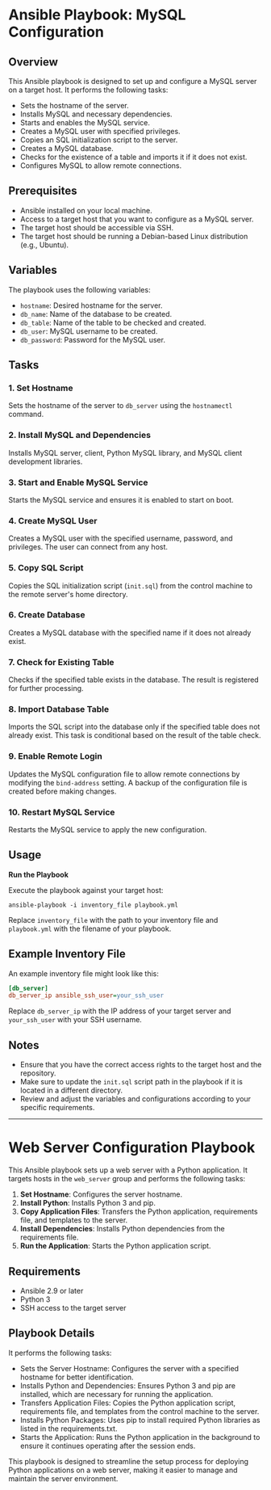 # Ansible Playbook: MySQL Configuration

## Overview

This Ansible playbook is designed to set up and configure a MySQL server on a target host. It performs the following tasks:
- Sets the hostname of the server.
- Installs MySQL and necessary dependencies.
- Starts and enables the MySQL service.
- Creates a MySQL user with specified privileges.
- Copies an SQL initialization script to the server.
- Creates a MySQL database.
- Checks for the existence of a table and imports it if it does not exist.
- Configures MySQL to allow remote connections.

## Prerequisites

- Ansible installed on your local machine.
- Access to a target host that you want to configure as a MySQL server.
- The target host should be accessible via SSH.
- The target host should be running a Debian-based Linux distribution (e.g., Ubuntu).

## Variables

The playbook uses the following variables:
- `hostname`: Desired hostname for the server.
- `db_name`: Name of the database to be created.
- `db_table`: Name of the table to be checked and created.
- `db_user`: MySQL username to be created.
- `db_password`: Password for the MySQL user.

## Tasks

### 1. Set Hostname

Sets the hostname of the server to `db_server` using the `hostnamectl` command.

### 2. Install MySQL and Dependencies

Installs MySQL server, client, Python MySQL library, and MySQL client development libraries.

### 3. Start and Enable MySQL Service

Starts the MySQL service and ensures it is enabled to start on boot.

### 4. Create MySQL User

Creates a MySQL user with the specified username, password, and privileges. The user can connect from any host.

### 5. Copy SQL Script

Copies the SQL initialization script (`init.sql`) from the control machine to the remote server's home directory.

### 6. Create Database

Creates a MySQL database with the specified name if it does not already exist.

### 7. Check for Existing Table

Checks if the specified table exists in the database. The result is registered for further processing.

### 8. Import Database Table

Imports the SQL script into the database only if the specified table does not already exist. This task is conditional based on the result of the table check.

### 9. Enable Remote Login

Updates the MySQL configuration file to allow remote connections by modifying the `bind-address` setting. A backup of the configuration file is created before making changes.

### 10. Restart MySQL Service

Restarts the MySQL service to apply the new configuration.

## Usage

 **Run the Playbook**

   Execute the playbook against your target host:

   ```
   ansible-playbook -i inventory_file playbook.yml
   ```

   Replace `inventory_file` with the path to your inventory file and `playbook.yml` with the filename of your playbook.

## Example Inventory File

An example inventory file might look like this:

```ini
[db_server]
db_server_ip ansible_ssh_user=your_ssh_user
```

Replace `db_server_ip` with the IP address of your target server and `your_ssh_user` with your SSH username.

## Notes

- Ensure that you have the correct access rights to the target host and the repository.
- Make sure to update the `init.sql` script path in the playbook if it is located in a different directory.
- Review and adjust the variables and configurations according to your specific requirements.



*************************************************



# Web Server Configuration Playbook

This Ansible playbook sets up a web server with a Python application. It targets hosts in the `web_server` group and performs the following tasks:

1. **Set Hostname**: Configures the server hostname.
2. **Install Python**: Installs Python 3 and pip.
3. **Copy Application Files**: Transfers the Python application, requirements file, and templates to the server.
4. **Install Dependencies**: Installs Python dependencies from the requirements file.
5. **Run the Application**: Starts the Python application script.

## Requirements

- Ansible 2.9 or later
- Python 3
- SSH access to the target server

## Playbook Details

It performs the following tasks:

- Sets the Server Hostname: Configures the server with a specified hostname for better identification.
- Installs Python and Dependencies: Ensures Python 3 and pip are installed, which are necessary for running the application.
- Transfers Application Files: Copies the Python application script, requirements file, and templates from the control machine to the server.
- Installs Python Packages: Uses pip to install required Python libraries as listed in the requirements.txt.
- Starts the Application: Runs the Python application in the background to ensure it continues operating after the session ends.

  
This playbook is designed to streamline the setup process for deploying Python applications on a web server, making it easier to manage and maintain the server environment.
